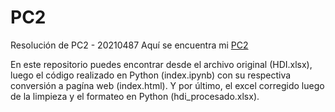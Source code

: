 # PC2
Resolución de PC2 - 20210487 
Aquí se encuentra mi [PC2](https://fabiogm-02.github.io/PC2/)

En este repositorio puedes encontrar desde el archivo original (HDI.xlsx), luego el código realizado en Python (index.ipynb) con su respectiva conversión a pagína web (index.html). Y por último, el excel corregido luego de la limpieza y el formateo en Python (hdi_procesado.xlsx).
